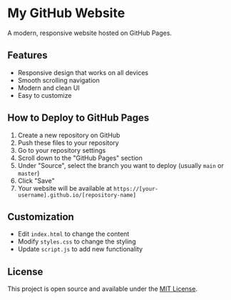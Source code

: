 # My GitHub Website

A modern, responsive website hosted on GitHub Pages.

## Features

- Responsive design that works on all devices
- Smooth scrolling navigation
- Modern and clean UI
- Easy to customize

## How to Deploy to GitHub Pages

1. Create a new repository on GitHub
2. Push these files to your repository
3. Go to your repository settings
4. Scroll down to the "GitHub Pages" section
5. Under "Source", select the branch you want to deploy (usually `main` or `master`)
6. Click "Save"
7. Your website will be available at `https://[your-username].github.io/[repository-name]`

## Customization

- Edit `index.html` to change the content
- Modify `styles.css` to change the styling
- Update `script.js` to add new functionality

## License

This project is open source and available under the [MIT License](LICENSE). 